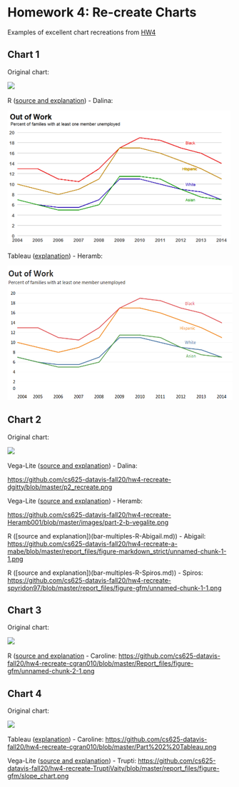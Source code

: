 # Homework 4: Re-create Charts

Examples of excellent chart recreations from [HW4](https://github.com/cs625-datavis-fall20/assignments/blob/master/HW4.md)

## Chart 1
Original chart: 

<img src="https://policyviz.com/wp-content/uploads/2018/02/PolicyViz_WSJ_Remake_LineChart-1024x613.png" height="300"/>

R ([source and explanation](line-R-Dalina.md)) - Dalina:

<img src="line-R-Dalina.png" height="300"/>

Tableau ([explanation](line-Tableau-Heramb.md)) - Heramb:

<img src="line-Tableau-Heramb.png" height="300"/>

## Chart 2
Original chart: 

<img src="https://policyviz.com/wp-content/uploads/2017/11/PolicyViz_OECDStackedColumnChartRemake.png" height="300"/>

Vega-Lite ([source and explanation](bar-multiples-VegaLite-Dalina.md)) - Dalina:

https://github.com/cs625-datavis-fall20/hw4-recreate-dgitty/blob/master/p2_recreate.png

Vega-Lite ([source and explanation](bar-multiples-VegaLite-Heramb.md)) - Heramb:

https://github.com/cs625-datavis-fall20/hw4-recreate-Heramb001/blob/master/images/part-2-b-vegalite.png

R ([source and explanation])(bar-multiples-R-Abigail.md)) - Abigail:
https://github.com/cs625-datavis-fall20/hw4-recreate-a-mabe/blob/master/report_files/figure-markdown_strict/unnamed-chunk-1-1.png

R ([source and explanation])(bar-multiples-R-Spiros.md)) - Spiros:
https://github.com/cs625-datavis-fall20/hw4-recreate-spyridon97/blob/master/report_files/figure-gfm/unnamed-chunk-1-1.png

## Chart 3
Original chart: 

<img src="https://policyviz.com/wp-content/uploads/2018/02/PolicyViz_WSJ_Remake_SmallMultiples-1024x615.png" height="300"/>

R ([source and explanation](line-multiples-R-Caroline.md) - Caroline:
https://github.com/cs625-datavis-fall20/hw4-recreate-cgran010/blob/master/Report_files/figure-gfm/unnamed-chunk-2-1.png

## Chart 4
Original chart: 

<img src="https://policyviz.com/wp-content/uploads/2018/02/PolicyViz_USDARemake_SlopeChart_RedBlue-600x359.png" height="300"/>

Tableau ([explanation](slope-Tableau-Caroline.md)) - Caroline:
https://github.com/cs625-datavis-fall20/hw4-recreate-cgran010/blob/master/Part%202%20Tableau.png

Vega-Lite ([source and explanation](slope-VegaLite-Trupti.md)) - Trupti:
https://github.com/cs625-datavis-fall20/hw4-recreate-TruptiVaity/blob/master/report_files/figure-gfm/slope_chart.png

